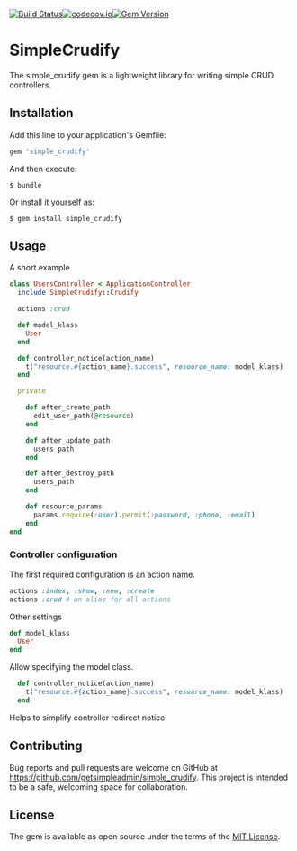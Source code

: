 [![Build Status](https://secure.travis-ci.org/getsimpleadmin/simple_crudify.svg?branch=master)](http://travis-ci.org/getsimpleadmin/simple_crudify)[![codecov.io](https://codecov.io/github/getsimpleadmin/simple_crudify/coverage.svg?branch=master)](https://codecov.io/github/getsimpleadmin/simple_crudify?branch=master)[![Gem Version](https://badge.fury.io/rb/simple_crudify.svg)](https://rubygems.org/gems/simple_crudify)
# SimpleCrudify

The simple_crudify gem is a lightweight library for writing simple CRUD controllers.

## Installation

Add this line to your application's Gemfile:

```ruby
gem 'simple_crudify'
```

And then execute:

    $ bundle

Or install it yourself as:

    $ gem install simple_crudify

## Usage

A short example

```ruby
class UsersController < ApplicationController
  include SimpleCrudify::Crudify

  actions :crud

  def model_klass
    User
  end

  def controller_notice(action_name)
    t("resource.#{action_name}.success", resource_name: model_klass)
  end

  private

    def after_create_path
      edit_user_path(@resource)
    end

    def after_update_path
      users_path
    end

    def after_destroy_path
      users_path
    end

    def resource_params
      params.require(:user).permit(:password, :phone, :email)
    end
end
```

### Controller configuration

The first required configuration is an action name.

```ruby
actions :index, :show, :new, :create
actions :crud # an alias for all actions
```

Other settings

```ruby
def model_klass
  User
end
```

Allow specifying the model class.

```ruby
  def controller_notice(action_name)
    t("resource.#{action_name}.success", resource_name: model_klass)
  end
```

Helps to simplify controller redirect notice

## Contributing

Bug reports and pull requests are welcome on GitHub at https://github.com/getsimpleadmin/simple_crudify. This project is intended to be a safe, welcoming space for collaboration.


## License

The gem is available as open source under the terms of the [MIT License](http://opensource.org/licenses/MIT).
